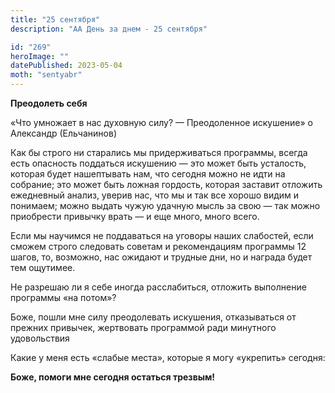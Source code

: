 ```yaml
---
title: "25 сентября"
description: "АА День за днем - 25 сентября"

id: "269"
heroImage: ""
datePublished: 2023-05-04
moth: "sentyabr"
---
```


**Преодолеть себя**

«Что умножает в нас духовную силу? — Преодоленное искушение» о Александр
(Ельчанинов)

Как бы строго ни старались мы придерживаться программы, всегда есть опасность
поддаться искушению — это может быть усталость, которая будет нашептывать нам,
что сегодня можно не идти на собрание; это может быть ложная гордость, которая
заставит отложить ежедневный анализ, уверив нас, что мы и так все хорошо видим
и понимаем; можно выдать чужую удачную мысль за свою — так можно приобрести
привычку врать — и еще много, много всего.

Если мы научимся не поддаваться на уговоры наших слабостей, если сможем строго
следовать советам и рекомендациям программы 12 шагов, то, возможно, нас
ожидают и трудные дни, но и награда будет тем ощутимее.

Не разрешаю ли я себе иногда расслабиться, отложить выполнение программы «на
потом»?

Боже, пошли мне силу преодолевать искушения, отказываться от прежних привычек,
жертвовать программой ради минутного удовольствия

Какие у меня есть «слабые места», которые я могу «укрепить» сегодня:

**Боже, помоги мне сегодня остаться трезвым!**
